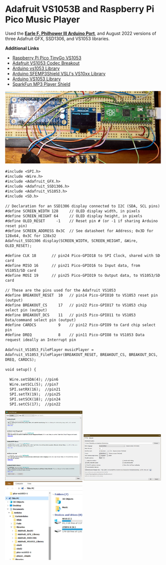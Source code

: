 
# Adafruit VS1053B and Raspberry Pi Pico Music Player

Used the [**Earle F. Philhower III Arduino Port**](https://github.com/earlephilhower/arduino-pico/), and August 2022 versions of three Adafruit GFX, SSD1306, and VS1053 libraries.

**Additional Links**
* [Raspberry Pi Pico TinyGo VS1053](https://github.com/elehobica/pico_tinygo_vs1053)
* [Adafruit VS1053 Codec Breakout](https://github.com/adafruit/Adafruit_VS1053_Library)
* [Arduino vs1053 Library](https://mpflaga.github.io/Arduino_Library-vs1053_for_SdFat/)
* [Arduino SFEMP3Shield VSLI's VS10xx Library](https://github.com/madsci1016/Sparkfun-MP3-Player-Shield-Arduino-Library/)
* [Arduino VS1053 Library](https://github.com/mpflaga/Arduino_Library-vs1053_for_SdFat)
* [SparkFun MP3 Player Shield](https://github.com/sparkfun/MP3_Player_Shield/tree/V_1.5)

<p align="left">
<img src="images/pico-vs1053.jpg" width="700" /> 
</p>

```
#include <SPI.h>
#include <Wire.h>
#include <Adafruit_GFX.h>
#include <Adafruit_SSD1306.h>
#include <Adafruit_VS1053.h>
#include <SD.h>

// Declaration for an SSD1306 display connected to I2C (SDA, SCL pins)
#define SCREEN_WIDTH 128     // OLED display width, in pixels
#define SCREEN_HEIGHT 64     // OLED display height, in pixels  
#define OLED_RESET     -1    // Reset pin # (or -1 if sharing Arduino reset pin)
#define SCREEN_ADDRESS 0x3C  // See datasheet for Address; 0x3D for 128x64, 0x3C for 128x32
Adafruit_SSD1306 display(SCREEN_WIDTH, SCREEN_HEIGHT, &Wire, OLED_RESET);

#define CLK 18       // pin24 Pico-GPIO18 to SPI Clock, shared with SD card
#define MISO 16      // pin21 Pico-GPIO16 to Input data, from VS1053/SD card
#define MOSI 19      // pin25 Pico-GPIO19 to Output data, to VS1053/SD card

// These are the pins used for the Adafruit VS1053
#define BREAKOUT_RESET  10   // pin14 Pico-GPIO10 to VS1053 reset pin (output)
#define BREAKOUT_CS     17   // pin22 Pico-GPIO17 to VS1053 chip select pin (output)
#define BREAKOUT_DCS    11   // pin15 Pico-GPIO11 to VS1053 Data/command select pin (output)
#define CARDCS          9    // pin12 Pico-GPIO9 to Card chip select pin
#define DREQ            8    // pin11 Pico-GPIO8 to VS1053 Data request ideally an Interrupt pin

Adafruit_VS1053_FilePlayer musicPlayer = 
Adafruit_VS1053_FilePlayer(BREAKOUT_RESET, BREAKOUT_CS, BREAKOUT_DCS, DREQ, CARDCS);

void setup() {
 
  Wire.setSDA(4); //pin6
  Wire.setSCL(5); //pin7
  SPI.setRX(16);  //pin21
  SPI.setTX(19);  //pin25
  SPI.setSCK(18); //pin24
  SPI.setCS(17);  //pin22
```

<p align="left">
<img src="images/adafruitlibs.jpg" width="250" /> 
<img src="images/earlephillhower.jpg" width="250" /> 
<img src="images/ArduinoFolders.jpg" width="250" /> 
</p> 

